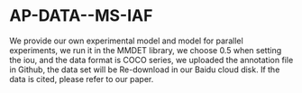 # AP-DATA--MS-IAF
We provide our own experimental model and model for parallel experiments, we run it in the MMDET library, we choose 0.5 when setting the iou, and the data format is COCO series, we uploaded the annotation file in Github, the data set will be Re-download in our Baidu cloud disk. If the data is cited, please refer to our paper.
